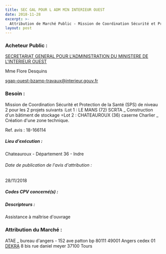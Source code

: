 ```yaml
---
title: SEC GAL POUR L ADM MIN INTERIEUR OUEST
date: 2018-11-28
excerpt: >-
  Attribution de Marché Public - Mission de Coordination Sécurité et Protection de la Santé (SPS) de niveau 2 pour les 2 projets suivants :Lot 1 : LE MANS (72) SCRTA _ Construction d'un bâtiment de stockage =Lot 2 : CHATEAUROU
layout: post
---
```


### Acheteur Public : 
<a href="/acheteur-32/siren-130020365"> SECRETARIAT GENERAL POUR L'ADMINISTRATION DU MINISTERE DE L'INTERIEUR OUEST</a><br/>

Mme Flore Desquins

sgap-ouest-bzamp-travaux@interieur.gouv.fr



### Besoin :

Mission de Coordination Sécurité et Protection de la Santé (SPS) de niveau 2 pour les 2 projets suivants :Lot 1 : LE MANS (72) SCRTA _ Construction d'un bâtiment de stockage =Lot 2 : CHATEAUROUX (36) caserne Charlier _ Création d'une zone technique.

Ref. avis : 18-166114


##### Lieu d'exécution :

Chateauroux - Département 36 - Indre

###### Date de publication de l'avis d'attribution : 
28/11/2018

##### Codes CPV concerné(s) :

##### Descripteurs :
Assistance à maîtrise d'ouvrage <br/>

### Attribution du Marché :
ATAE _ bureau d'angers - 152 ave patton bp 80111 49001 Angers cedex 01 <br/>
<a href="/entreprise-261/siren-433250834"> DEKRA</a>    8 bis rue daniel meyer 37100 Tours <br/>
